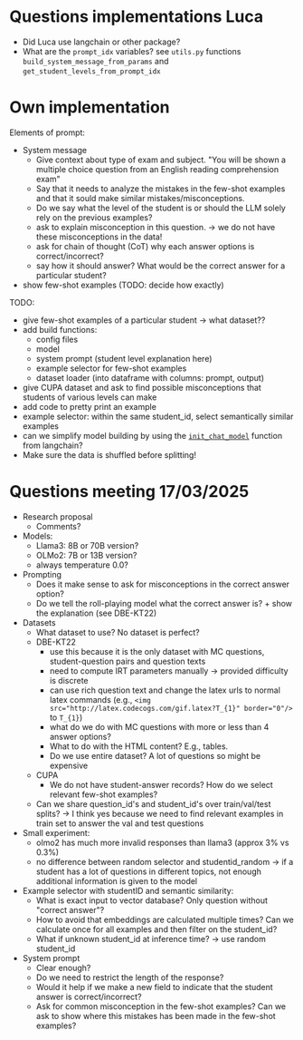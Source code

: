 

# Questions implementations Luca

- Did Luca use langchain or other package?
- What are the `prompt_idx` variables? see `utils.py` functions `build_system_message_from_params` and `get_student_levels_from_prompt_idx`



# Own implementation

Elements of prompt:
- System message
    - Give context about type of exam and subject. "You will be shown a multiple choice question from an English reading comprehension exam"
    - Say that it needs to analyze the mistakes in the few-shot examples and that it sould make similar mistakes/misconceptions.
    - Do we say what the level of the student is or should the LLM solely rely on the previous examples?
    - ask to explain misconception in this question. -> we do not have these misconceptions in the data!
    - ask for chain of thought (CoT) why each answer options is correct/incorrect?
    - say how it should answer? What would be the correct answer for a particular student?
- show few-shot examples (TODO: decide how exactly)



TODO: 
- give few-shot examples of a particular student -> what dataset??
- add build functions:
    - config files
    - model
    - system prompt (student level explanation here)
    - example selector for few-shot examples
    - dataset loader (into dataframe with columns: prompt, output)
- give CUPA dataset and ask to find possible misconceptions that students of various levels can make
- add code to pretty print an example
- example selector: within the same student_id, select semantically similar examples
- can we simplify model building by using the [`init_chat_model`](https://python.langchain.com/api_reference/langchain/chat_models/langchain.chat_models.base.init_chat_model.html) function from langchain?
- Make sure the data is shuffled before splitting!


# Questions meeting 17/03/2025

- Research proposal
    - Comments?
- Models:
    - Llama3: 8B or 70B version?
    - OLMo2: 7B or 13B version?
    - always temperature 0.0?
- Prompting
    - Does it make sense to ask for misconceptions in the correct answer option?
    - Do we tell the roll-playing model what the correct answer is? + show the explanation (see DBE-KT22)
- Datasets
    - What dataset to use? No dataset is perfect?
    - DBE-KT22
        - use this because it is the only dataset with MC questions, student-question pairs and question texts
        - need to compute IRT parameters manually -> provided difficulty is discrete
        - can use rich question text and change the latex urls to normal latex commands (e.g., `<img src="http://latex.codecogs.com/gif.latex?T_{1}" border="0"/>` to `T_{1}`)
        - what do we do with MC questions with more or less than 4 answer options?
        - What to do with the HTML content? E.g., tables.
        - Do we use entire dataset? A lot of questions so might be expensive
    - CUPA
        - We do not have student-answer records? How do we select relevant few-shot examples?
    - Can we share question_id's and student_id's over train/val/test splits? -> I think yes because we need to find relevant examples in train set to answer the val and test questions
- Small experiment: 
    - olmo2 has much more invalid responses than llama3 (approx 3% vs 0.3%)
    - no difference between random selector and studentid_random -> if a student has a lot of questions in different topics, not enough additional information is given to the model
- Example selector with studentID and semantic similarity:
    - What is exact input to vector database? Only question without "correct answer"?
    - How to avoid that embeddings are calculated multiple times? Can we calculate once for all examples and then filter on the student_id?
    - What if unknown student_id at inference time? -> use random student_id
- System prompt
    - Clear enough? 
    - Do we need to restrict the length of the response?
    - Would it help if we make a new field to indicate that the student answer is correct/incorrect?
    - Ask for common misconception in the few-shot examples? Can we ask to show where this mistakes has been made in the few-shot examples?

